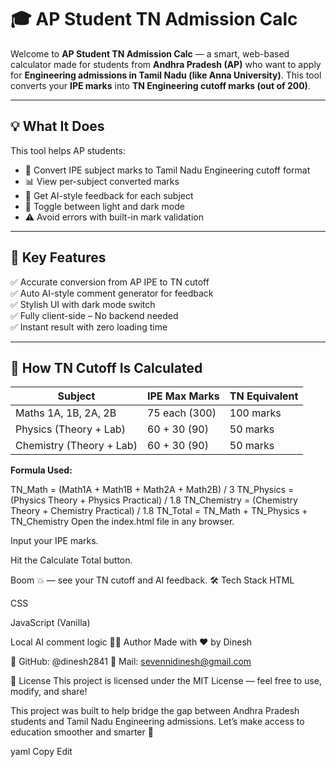 # 🎓 AP Student TN Admission Calc

Welcome to **AP Student TN Admission Calc** — a smart, web-based calculator made for students from **Andhra Pradesh (AP)** who want to apply for **Engineering admissions in Tamil Nadu (like Anna University)**. This tool converts your **IPE marks** into **TN Engineering cutoff marks (out of 200)**.

---

## 💡 What It Does

This tool helps AP students:

- 🧮 Convert IPE subject marks to Tamil Nadu Engineering cutoff format
- 📊 View per-subject converted marks
- 🧠 Get AI-style feedback for each subject
- 🌙 Toggle between light and dark mode
- ⚠️ Avoid errors with built-in mark validation

---

## 📌 Key Features

✅ Accurate conversion from AP IPE to TN cutoff  
✅ Auto AI-style comment generator for feedback  
✅ Stylish UI with dark mode switch  
✅ Fully client-side – No backend needed  
✅ Instant result with zero loading time  

---

## 🧠 How TN Cutoff Is Calculated

| Subject              | IPE Max Marks | TN Equivalent |
|----------------------|----------------|----------------|
| Maths 1A, 1B, 2A, 2B | 75 each (300)   | 100 marks      |
| Physics (Theory + Lab)| 60 + 30 (90)   | 50 marks       |
| Chemistry (Theory + Lab)| 60 + 30 (90) | 50 marks       |

**Formula Used:**

TN_Math = (Math1A + Math1B + Math2A + Math2B) / 3
TN_Physics = (Physics Theory + Physics Practical) / 1.8
TN_Chemistry = (Chemistry Theory + Chemistry Practical) / 1.8
TN_Total = TN_Math + TN_Physics + TN_Chemistry
Open the index.html file in any browser.

Input your IPE marks.

Hit the Calculate Total button.

Boom 💥 — see your TN cutoff and AI feedback.
🛠 Tech Stack
HTML

CSS

JavaScript (Vanilla)

Local AI comment logic
👨‍💻 Author
Made with ❤️ by Dinesh

🔗 GitHub: @dinesh2841
📧 Mail: sevennidinesh@gmail.com 

📜 License
This project is licensed under the MIT License — feel free to use, modify, and share!

This project was built to help bridge the gap between Andhra Pradesh students and Tamil Nadu Engineering admissions. Let’s make access to education smoother and smarter 🙌

yaml
Copy
Edit

